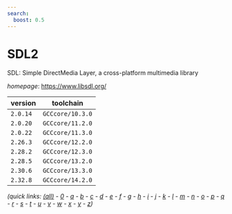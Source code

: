 ```yaml
---
search:
  boost: 0.5
---
```

# SDL2

SDL: Simple DirectMedia Layer, a cross-platform multimedia library

*homepage*: <https://www.libsdl.org/>

version | toolchain
--------|----------
``2.0.14`` | ``GCCcore/10.3.0``
``2.0.20`` | ``GCCcore/11.2.0``
``2.0.22`` | ``GCCcore/11.3.0``
``2.26.3`` | ``GCCcore/12.2.0``
``2.28.2`` | ``GCCcore/12.3.0``
``2.28.5`` | ``GCCcore/13.2.0``
``2.30.6`` | ``GCCcore/13.3.0``
``2.32.8`` | ``GCCcore/14.2.0``


*(quick links: [(all)](../index.md) - [0](../0/index.md) - [a](../a/index.md) - [b](../b/index.md) - [c](../c/index.md) - [d](../d/index.md) - [e](../e/index.md) - [f](../f/index.md) - [g](../g/index.md) - [h](../h/index.md) - [i](../i/index.md) - [j](../j/index.md) - [k](../k/index.md) - [l](../l/index.md) - [m](../m/index.md) - [n](../n/index.md) - [o](../o/index.md) - [p](../p/index.md) - [q](../q/index.md) - [r](../r/index.md) - [s](../s/index.md) - [t](../t/index.md) - [u](../u/index.md) - [v](../v/index.md) - [w](../w/index.md) - [x](../x/index.md) - [y](../y/index.md) - [z](../z/index.md))*

